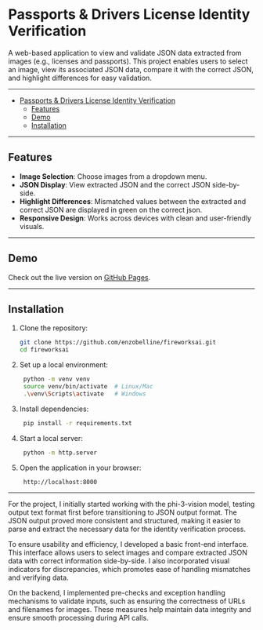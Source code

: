# Passports & Drivers License Identity Verification

A web-based application to view and validate JSON data extracted from images (e.g., licenses and passports). This project enables users to select an image, view its associated JSON data, compare it with the correct JSON, and highlight differences for easy validation.

---

- [Passports \& Drivers License Identity Verification](#passports--drivers-license-identity-verification)
  - [Features](#features)
  - [Demo](#demo)
  - [Installation](#installation)

---
## Features
- **Image Selection**: Choose images from a dropdown menu.
- **JSON Display**: View extracted JSON and the correct JSON side-by-side.
- **Highlight Differences**: Mismatched values between the extracted and correct JSON are displayed in green on the correct json.
- **Responsive Design**: Works across devices with clean and user-friendly visuals.

---

## Demo

Check out the live version on [GitHub Pages](https://enzobelline.github.io/fireworksai/).

---

## Installation

1. Clone the repository:
   ```bash
   git clone https://github.com/enzobelline/fireworksai.git
   cd fireworksai
2. Set up a local environment:
   ```bash
    python -m venv venv
    source venv/bin/activate  # Linux/Mac
    .\venv\Scripts\activate   # Windows

3. Install dependencies:
   ```bash
    pip install -r requirements.txt

4. Start a local server:
   ```bash
    python -m http.server

5. Open the application in your browser:
   ```bash
    http://localhost:8000

---

For the project, I initially started working with the phi-3-vision model, testing output text format first before transitioning to JSON output format. The JSON output proved more consistent and structured, making it easier to parse and extract the necessary data for the identity verification process.

To ensure usability and efficiency, I developed a basic front-end interface. This interface allows users to select images and compare extracted JSON data with correct information side-by-side. I also incorporated visual indicators for discrepancies, which promotes ease of handling mismatches and verifying data.

On the backend, I implemented pre-checks and exception handling mechanisms to validate inputs, such as ensuring the correctness of URLs and filenames for images. These measures help maintain data integrity and ensure smooth processing during API calls.
